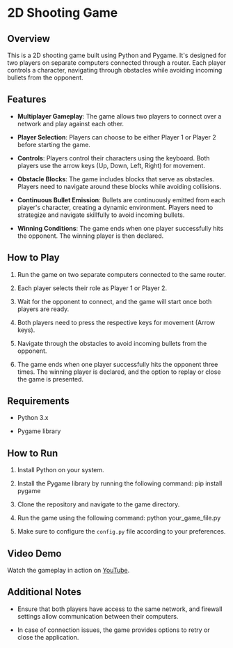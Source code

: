 # 2D Shooting Game

## Overview

This is a 2D shooting game built using Python and Pygame. It's designed for two players on separate computers connected through a router. Each player controls a character, navigating through obstacles while avoiding incoming bullets from the opponent.

## Features

- **Multiplayer Gameplay**: The game allows two players to connect over a network and play against each other.
  
- **Player Selection**: Players can choose to be either Player 1 or Player 2 before starting the game.
  
- **Controls**: Players control their characters using the keyboard. Both players use the arrow keys (Up, Down, Left, Right) for movement.
  
- **Obstacle Blocks**: The game includes blocks that serve as obstacles. Players need to navigate around these blocks while avoiding collisions.
  
- **Continuous Bullet Emission**: Bullets are continuously emitted from each player's character, creating a dynamic environment. Players need to strategize and navigate skillfully to avoid incoming bullets.
  
- **Winning Conditions**: The game ends when one player successfully hits the opponent. The winning player is then declared.

## How to Play

1. Run the game on two separate computers connected to the same router.
  
2. Each player selects their role as Player 1 or Player 2.
  
3. Wait for the opponent to connect, and the game will start once both players are ready.
  
4. Both players need to press the respective keys for movement (Arrow keys).
  
5. Navigate through the obstacles to avoid incoming bullets from the opponent.
  
6. The game ends when one player successfully hits the opponent three times. The winning player is declared, and the option to replay or close the game is presented.

## Requirements

- Python 3.x
  
- Pygame library

## How to Run

1. Install Python on your system.
  
2. Install the Pygame library by running the following command:
   pip install pygame

3. Clone the repository and navigate to the game directory.

4. Run the game using the following command:
   python your_game_file.py

5. Make sure to configure the `config.py` file according to your preferences.

## Video Demo

Watch the gameplay in action on [YouTube](https://www.youtube.com/watch?v=Gq0HsdapQws).

## Additional Notes

- Ensure that both players have access to the same network, and firewall settings allow communication between their computers.

- In case of connection issues, the game provides options to retry or close the application.


